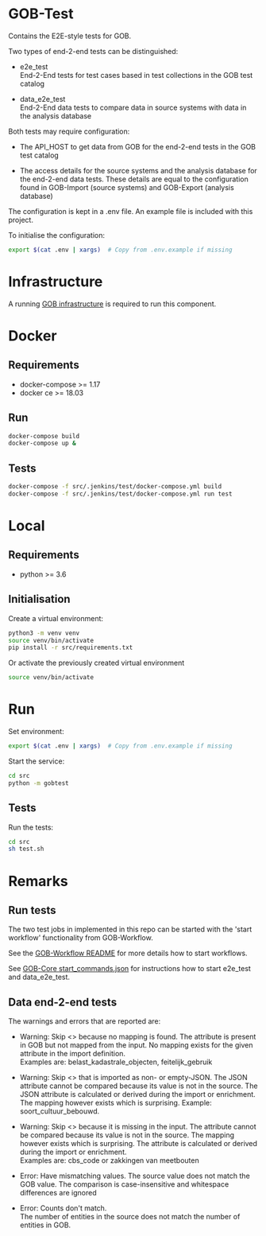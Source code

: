 # GOB-Test

Contains the E2E-style tests for GOB.

Two types of end-2-end tests can be distinguished:

- e2e_test  
End-2-End tests for test cases based in test collections in the GOB test catalog

- data_e2e_test  
End-2-End data tests to compare data in source systems with data in the analysis database

Both tests may require configuration:

- The API_HOST to get data from GOB for the end-2-end tests in the GOB test catalog

- The access details for the source systems and the analysis database for the end-2-end data tests.
These details are equal to the configuration found in GOB-Import (source systems) and GOB-Export (analysis database) 

The configuration is kept in a .env file.
An example file is included with this project.

To initialise the configuration:

```bash
export $(cat .env | xargs)  # Copy from .env.example if missing
```

# Infrastructure

A running [GOB infrastructure](https://github.com/Amsterdam/GOB-Infra)
is required to run this component.

# Docker

## Requirements

* docker-compose >= 1.17
* docker ce >= 18.03

## Run

```bash
docker-compose build
docker-compose up &
```

## Tests

```bash
docker-compose -f src/.jenkins/test/docker-compose.yml build
docker-compose -f src/.jenkins/test/docker-compose.yml run test
```

# Local

## Requirements

* python >= 3.6

## Initialisation

Create a virtual environment:

```bash
python3 -m venv venv
source venv/bin/activate
pip install -r src/requirements.txt
```

Or activate the previously created virtual environment

```bash
source venv/bin/activate
```

# Run

Set environment:

```bash
export $(cat .env | xargs)  # Copy from .env.example if missing
```


Start the service:

```bash
cd src
python -m gobtest 
```

## Tests

Run the tests:

```bash
cd src
sh test.sh
```

# Remarks

## Run tests

The two test jobs in implemented in this repo can be started with the 'start workflow' functionality from GOB-Workflow.

See the [GOB-Workflow README](https://github.com/Amsterdam/GOB-Workflow/blob/develop/README.md)  for more details how to start workflows.

See [GOB-Core start_commands.json](https://github.com/Amsterdam/GOB-Core/blob/master/gobcore/workflow/start_commands.json)
for instructions how to start e2e_test and data_e2e_test.

## Data end-2-end tests

The warnings and errors that are reported are:

- Warning: Skip <<attribuut>> because no mapping is found.
The attribute is present in GOB but not mapped from the input.
No mapping exists for the given attribute in the import definition.  
Examples are: belast_kadastrale_objecten, feitelijk_gebruik

- Warning: Skip <<attribuut>> that is imported as non- or empty-JSON.
The JSON attribute cannot be compared because its value is not in the source.
The JSON attribute is calculated or derived during the import or enrichment.
The mapping however exists which is surprising.
Example: soort_cultuur_bebouwd.

- Warning: Skip <<attribuut>> because it is missing in the input.
The attribute cannot be compared because its value is not in the source.
The mapping however exists which is surprising.
The attribute is calculated or derived during the import or enrichment.  
Examples are: cbs_code or zakkingen van meetbouten

- Error: Have mismatching values.
The source value does not match the GOB value.
The comparison is case-insensitive and whitespace differences are ignored  

- Error: Counts don't match.  
The number of entities in the source does not match the number of entities in GOB.

